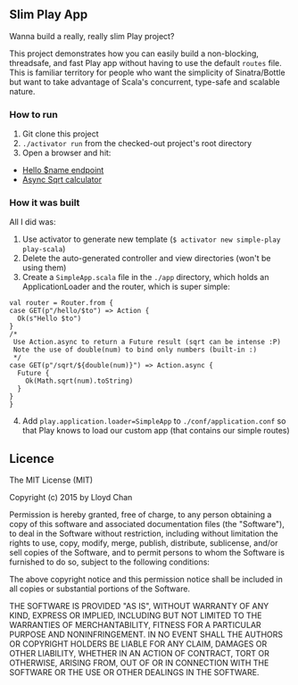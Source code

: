 ## Slim Play App

Wanna build a really, really slim Play project?

This project demonstrates how you can easily build a non-blocking, threadsafe, and fast Play app without having to
use the default `routes` file. This is familiar territory for people who want the simplicity of Sinatra/Bottle but
want to take advantage of Scala's concurrent, type-safe and scalable nature.

### How to run

1. Git clone this project
2. `./activator run` from the checked-out project's root directory
3. Open a browser and hit:
  - [Hello $name endpoint](http://localhost:9000/hello/smarty-pants)
  - [Async Sqrt calculator](http://localhost:9000/sqrt/1764)

### How it was built

All I did was:

1. Use activator to generate new template (`$ activator new simple-play play-scala`)
2. Delete the auto-generated controller and view directories (won't be using them)
3. Create a `SimpleApp.scala` file in the `./app` directory, which holds an ApplicationLoader and the router, which is
  super simple:

  ```
val router = Router.from {
  case GET(p"/hello/$to") => Action {
    Ok(s"Hello $to")
  }
  /*
   Use Action.async to return a Future result (sqrt can be intense :P)
   Note the use of double(num) to bind only numbers (built-in :)
   */
  case GET(p"/sqrt/${double(num)}") => Action.async {
    Future {
      Ok(Math.sqrt(num).toString)
    }
  }
}
  ```

4. Add `play.application.loader=SimpleApp` to `./conf/application.conf` so that Play knows to load our custom app (that
  contains our simple routes)

## Licence

The MIT License (MIT)

Copyright (c) 2015 by Lloyd Chan

Permission is hereby granted, free of charge, to any person obtaining a copy
of this software and associated documentation files (the "Software"), to deal
in the Software without restriction, including without limitation the rights
to use, copy, modify, merge, publish, distribute, sublicense, and/or sell
copies of the Software, and to permit persons to whom the Software is
furnished to do so, subject to the following conditions:

The above copyright notice and this permission notice shall be included in
all copies or substantial portions of the Software.

THE SOFTWARE IS PROVIDED "AS IS", WITHOUT WARRANTY OF ANY KIND, EXPRESS OR
IMPLIED, INCLUDING BUT NOT LIMITED TO THE WARRANTIES OF MERCHANTABILITY,
FITNESS FOR A PARTICULAR PURPOSE AND NONINFRINGEMENT. IN NO EVENT SHALL THE
AUTHORS OR COPYRIGHT HOLDERS BE LIABLE FOR ANY CLAIM, DAMAGES OR OTHER
LIABILITY, WHETHER IN AN ACTION OF CONTRACT, TORT OR OTHERWISE, ARISING FROM,
OUT OF OR IN CONNECTION WITH THE SOFTWARE OR THE USE OR OTHER DEALINGS IN
THE SOFTWARE.
